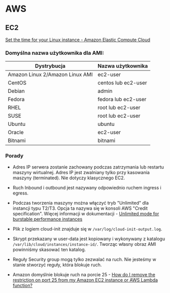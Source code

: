 # AWS

## EC2

[Set the time for your Linux instance - Amazon Elastic Compute Cloud](https://docs.aws.amazon.com/AWSEC2/latest/UserGuide/set-time.html)

### Domyślna nazwa użytkownika dla AMI:

| Dystrybucja  | Nazwa użytkownika  |
|---|---|
| Amazon Linux 2/Amazon Linux AMI  | ec2-user  |
| CentOS  | centos lub ec2-user  |
| Debian  | admin  |
| Fedora  | fedora lub ec2-user  |
| RHEL  | root lub ec2-user  |
| SUSE  | root lub ec2-user  |
| Ubuntu  | ubuntu  |
| Oracle  | ec2-user  |
| Bitnami | bitnami  |

### Porady

* Adres IP serwera zostanie zachowany podczas zatrzymania lub restartu maszyny wirtualnej. Adres IP jest zwalniany tylko przy kasowania maszyny (terminated). Nie dotyczy klasycznego EC2.

* Ruch Inbound i outbound jest nazywany odpowiednio ruchem ingress i egress.

* Podczas tworzenia maszyny można włączyć tryb "Unlimited" dla instancji typu T2/T3. Opcja ta nazywa się w konsoli AWS "Credit specification". Więcej informacji w dokumentacji - [Unlimited mode for burstable performance instances](https://docs.aws.amazon.com/AWSEC2/latest/UserGuide/burstable-performance-instances-unlimited-mode.html)

* Plik z logiem cloud-init znajduje się w `/var/log/cloud-init-output.log`.

* Skrypt przekazany w user-data jest kopiowany i wykonywany z katalogu `/var/lib/cloud/instances/instance-id/`. Tworząc własny obraz AMI powinniśmy skasować ten katalog.

* Reguły Security group mogą tylko zezwalać na ruch. Nie jesteśmy w stanie stworzyć reguły, która blokuje ruch.

* Amazon domyślnie blokuje ruch na porcie 25 - [How do I remove the restriction on port 25 from my Amazon EC2 instance or AWS Lambda function?](https://aws.amazon.com/premiumsupport/knowledge-center/ec2-port-25-throttle/)
